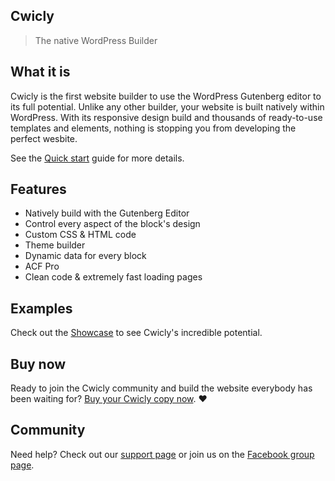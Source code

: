 ## Cwicly

> The native WordPress Builder

## What it is

Cwicly is the first website builder to use the WordPress Gutenberg editor to its full potential. Unlike any other builder, your website is built natively within WordPress. With its responsive design build and thousands of ready-to-use templates and elements, nothing is stopping you from developing the perfect wesbite.

See the [Quick start](quickstart.md) guide for more details.

## Features

- Natively build with the Gutenberg Editor
- Control every aspect of the block's design
- Custom CSS & HTML code
- Theme builder
- Dynamic data for every block
- ACF Pro
- Clean code & extremely fast loading pages

## Examples

Check out the [Showcase](https://github.com/docsifyjs/awesome-docsify#showcase) to see Cwicly's incredible potential.

## Buy now

Ready to join the Cwicly community and build the website everybody has been waiting for? [Buy your Cwicly copy now](https://cwicly.com). :heart:

## Community

Need help? Check out our [support page](https://cwicly.com) or join us on the [Facebook group page](https://cwicly.com).